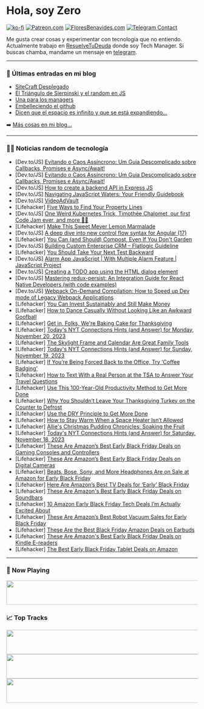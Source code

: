 # Hola, soy Zero

[![ko-fi](https://ko-fi.com/img/githubbutton_sm.svg)](https://ko-fi.com/J3J4N0LUK)
[![Patreon.com](https://img.shields.io/endpoint.svg?url=https%3A%2F%2Fshieldsio-patreon.vercel.app%2Fapi%3Fusername%3Dzerodragon%26type%3Dpatrons&style=for-the-badge)](https://patreon.com/zerodragon)
[![FloresBenavides.com](https://img.shields.io/website?down_message=oops&label=MiBlog&style=for-the-badge&up_message=online&url=https%3A%2F%2Ffloresbenavides.com)](https://floresbenavides.com)
[![Telegram Contact](https://img.shields.io/badge/escr%C3%ADbeme-ZeroDragon-%2326A5E4?style=for-the-badge&logo=telegram)](https://t.me/zerodragon)

Me gusta crear cosas y experimentar con tecnología que no entiendo.
Actualmente trabajo en [ResuelveTuDeuda](http://github.com/resuelve) donde soy Tech Manager.
Si buscas chamba, mandame un mensaje en [telegram](https://t.me/zerodragon).

---

### 📕 Últimas entradas en mi blog
<!-- BLOG-POST-LIST:START -->
- [SiteCraft Desplegado](https://floresbenavides.com/sitecraft-desplegado/)
- [El Triángulo de Sierpinski y el random en JS](https://floresbenavides.com/el-triangulo-de-sierpinski-y-el-random-en-js/)
- [Una para los managers](https://floresbenavides.com/una-para-los-managers/)
- [Embelleciendo el github](https://floresbenavides.com/embelleciendo-el-github/)
- [Dicen que el espacio es infinito y que se está expandiendo…](https://floresbenavides.com/dicen-que-el-espacio-es-infinito-y-que-se-esta-expandiendo/)
<!-- BLOG-POST-LIST:END -->

➡️ [Más cosas en mi blog...](https://floresbenavides.com)

---

### 👨‍💻 Noticias random de tecnología
<!-- TECH-POSTS:START -->
- [Dev.to/JS] [Evitando o Caos Assíncrono: Um Guia Descomplicado sobre Callbacks, Promises e Async/Await!](https://dev.to/mattheuzz/evitando-o-caos-assincrono-um-guia-descomplicado-sobre-callbacks-promises-e-asyncawait-44ok)
- [Dev.to/JS] [Evitando o Caos Assíncrono: Um Guia Descomplicado sobre Callbacks, Promises e Async/Await!](https://dev.to/mattheuzz/evitando-o-caos-assincrono-um-guia-descomplicado-sobre-callbacks-promises-e-asyncawait-3pl)
- [Dev.to/JS] [How to create a backend API in Express JS](https://dev.to/bilal1718/how-to-create-a-backend-api-in-express-js-e0k)
- [Dev.to/JS] [Navigating JavaScript Waters: Your Friendly Guidebook](https://dev.to/opensourcee/navigating-javascript-waters-your-friendly-guidebook-538d)
- [Dev.to/JS] [VideoAdVault](https://dev.to/rankmarket123/videoadvault-1iaj)
- [Lifehacker] [Five Ways to Find Your Property Lines](https://lifehacker.com/home/find-property-lines)
- [Dev.to/JS] [One Weird Kubernetes Trick, Timothée Chalomet, our first Code Jam ever, and more 🍓🤳](https://dev.to/glitch/one-weird-kubernetes-trick-timothee-chalomet-our-first-code-jam-ever-and-more-51om)
- [Lifehacker] [Make This Sweet Meyer Lemon Marmalade](https://lifehacker.com/food-drink/sweet-meyer-lemon-marmalade-recipe)
- [Dev.to/JS] [A deep dive into new control flow syntax for Angular &lpar;17&rpar;](https://dev.to/this-is-angular/a-deep-dive-into-new-control-flow-syntax-for-angular-17-24ld)
- [Lifehacker] [You Can &lpar;and Should&rpar; Compost, Even If You Don&#39;t Garden](https://lifehacker.com/home/compost-use-beyond-gardens)
- [Dev.to/JS] [Building Custom Enterprise CRM – Flatlogic Guideline](https://dev.to/alesiasirotka/building-custom-enterprise-crm-flatlogic-guideline-352a)
- [Lifehacker] [You Should Take Your Next Test Backward](https://lifehacker.com/family/take-tests-backward-to-calm-nerves-and-focus)
- [Dev.to/JS] [Alarm App JavaScript | With Multiple Alarm Feature | JavaScript Project](https://dev.to/codingcss/alarm-app-javascript-with-multiple-alarm-feature-javascript-project-25fn)
- [Dev.to/JS] [Creating a TODO app using the HTML dialog element](https://dev.to/fibonacid/creating-a-todo-app-using-the-html-dialog-element-4634)
- [Dev.to/JS] [Mastering redux-persist: An Integration Guide for React Native Developers &lpar;with code examples&rpar;](https://dev.to/nikl/mastering-redux-persist-an-integration-guide-for-react-native-developers-with-code-examples-2lp0)
- [Dev.to/JS] [Webpack On-Demand Compilation: How to Speed up Dev mode of Legacy Webpack Applications](https://dev.to/yakovlev_alexey/webpack-on-demand-compilation-how-to-speed-up-dev-mode-of-legacy-webpack-applications-1ec0)
- [Lifehacker] [You Can Invest Sustainably and Still Make Money](https://lifehacker.com/money/what-is-sustainable-investing)
- [Lifehacker] [How to Dance Casually Without Looking Like an Awkward Goofball](https://lifehacker.com/health/how-to-dance-without-looking-awkward)
- [Lifehacker] [Get in, Folks, We&#39;re Baking Cake for Thanksgiving](https://lifehacker.com/food-drink/thanksgiving-cake-recipes)
- [Lifehacker] [Today&#39;s NYT Connections Hints &lpar;and Answer&rpar; for Monday, November 20, 2023](https://lifehacker.com/entertainment/nyt-connections-answer-today-november-20-2023)
- [Lifehacker] [The Skylight Frame and Calendar Are Great Family Tools](https://lifehacker.com/tech/skylight-frame-calendar-review)
- [Lifehacker] [Today&#39;s NYT Connections Hints &lpar;and Answer&rpar; for Sunday, November 19, 2023](https://lifehacker.com/entertainment/nyt-connections-answer-today-november-19-2023)
- [Lifehacker] [If You’re Being Forced Back to the Office, Try ‘Coffee Badging’](https://lifehacker.com/work/coffee-badging-work-strategy)
- [Lifehacker] [How to Text With a Real Person at the TSA to Answer Your Travel Questions](https://lifehacker.com/travel/you-can-text-the-tsa-for-real-time-answers-to-your-travel-questions)
- [Lifehacker] [Use This 100-Year-Old Productivity Method to Get More Done](https://lifehacker.com/work/the-ivy-lee-productivity-method)
- [Lifehacker] [Why You Shouldn’t Leave Your Thanksgiving Turkey on the Counter to Defrost](https://lifehacker.com/food-drink/why-you-shouldnt-leave-your-thanksgiving-turkey-on-the-counter-to-defrost)
- [Lifehacker] [Use the DRY Principle to Get More Done](https://lifehacker.com/work/dry-principle-productivity)
- [Lifehacker] [How to Stay Warm When a Space Heater Isn’t Allowed](https://lifehacker.com/money/space-heater-alternatives)
- [Lifehacker] [Allie&#39;s Christmas Pudding Chronicles: Soaking the Fruit](https://lifehacker.com/food-drink/christmas-pudding-recipe-step-one)
- [Lifehacker] [Today&#39;s NYT Connections Hints &lpar;and Answer&rpar; for Saturday, November 18, 2023](https://lifehacker.com/entertainment/nyt-connections-answer-today-november-18-2023)
- [Lifehacker] [These Are Amazon’s Best Early Black Friday Deals on Gaming Consoles and Controllers](https://lifehacker.com/entertainment/best-amazon-deals-gaming-consoles)
- [Lifehacker] [These Are Amazon’s Best Early Black Friday Deals on Digital Cameras](https://lifehacker.com/tech/amazon-black-friday-camera-deals)
- [Lifehacker] [Beats, Bose, Sony, and More Headphones Are on Sale at Amazon for Early Black Friday](https://lifehacker.com/tech/amazon-early-black-friday-deals-headphones)
- [Lifehacker] [Here Are Amazon’s Best TV Deals for ‘Early’ Black Friday](https://lifehacker.com/tech/amazon-early-black-friday-tv-deals)
- [Lifehacker] [These Are Amazon&#39;s Best Early Black Friday Deals on Soundbars](https://lifehacker.com/tech/amazon-best-soundbar-sales)
- [Lifehacker] [10 Amazon Early Black Friday Tech Deals I’m Actually Excited About](https://lifehacker.com/tech/best-amazon-early-black-friday-tech-deals)
- [Lifehacker] [These Are Amazon’s Best Robot Vacuum Sales for Early Black Friday](https://lifehacker.com/home/best-amazon-early-black-friday-robot-vacuum-deals)
- [Lifehacker] [These Are the Best Black Friday Amazon Deals on Earbuds](https://lifehacker.com/tech/best-black-friday-amazon-deals-on-earbuds)
- [Lifehacker] [These Are Amazon&#39;s Best Early Black Friday Deals on Kindle E-readers](https://lifehacker.com/tech/amazons-best-early-black-friday-deals-on-kindle-e-readers)
- [Lifehacker] [The Best Early Black Friday Tablet Deals on Amazon](https://lifehacker.com/tech/best-early-black-friday-deals-amazon-tablets)<!-- TECH-POSTS:END -->

---

### 🎵 Now Playing
<a href="https://spotify-now-playing-dun.vercel.app/now-playing?open"><img src="https://spotify-now-playing-dun.vercel.app/now-playing" width="540" height="64"></a>

### 📈 Top Tracks
<a href="https://spotify-now-playing-dun.vercel.app/top-tracks?i=1&open"><img src="https://spotify-now-playing-dun.vercel.app/top-tracks?i=1" width="540" height="64"></a>
<a href="https://spotify-now-playing-dun.vercel.app/top-tracks?i=2&open"><img src="https://spotify-now-playing-dun.vercel.app/top-tracks?i=2" width="540" height="64"></a>
<a href="https://spotify-now-playing-dun.vercel.app/top-tracks?i=3&open"><img src="https://spotify-now-playing-dun.vercel.app/top-tracks?i=3" width="540" height="64"></a>

